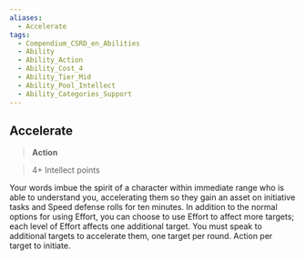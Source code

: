 ```yaml
---
aliases:
  - Accelerate
tags:
  - Compendium_CSRD_en_Abilities
  - Ability
  - Ability_Action
  - Ability_Cost_4
  - Ability_Tier_Mid
  - Ability_Pool_Intellect
  - Ability_Categories_Support
---
```

  
    
## Accelerate    
>**Action**    
>4+ Intellect points  
    
Your words imbue the spirit of a character within immediate range who is able to understand you, accelerating them so they gain an asset on initiative tasks and Speed defense rolls for ten minutes. In addition to the normal options for using Effort, you can choose to use Effort to affect more targets; each level of Effort affects one additional target. You must speak to additional targets to accelerate them, one target per round. Action per target to initiate.